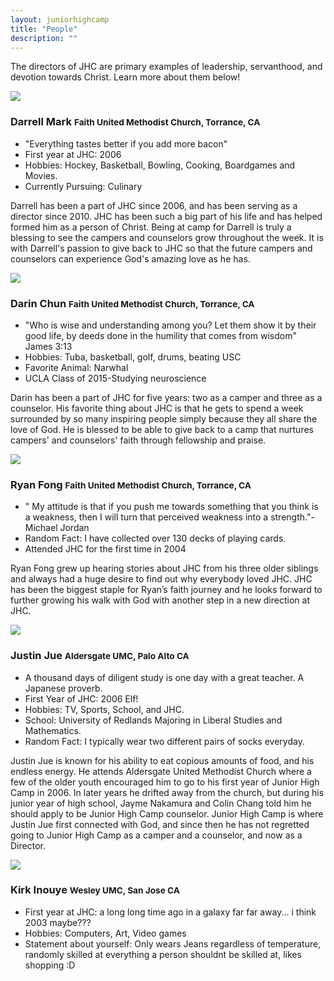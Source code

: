 ```yaml
---
layout: juniorhighcamp
title: "People"
description: ""
---
```

The directors of JHC are primary examples of leadership, servanthood, and devotion towards Christ.  Learn more about them below!

<div class="media">
  <a class="pull-left" >
    <img class="media-object img-rounded profile-picture"  src="{{site.director_pic['darrell']}}" >
  </a>
  <div class="media-body">
    <h3 class="media-heading">Darrell Mark <small>Faith United Methodist Church, Torrance, CA</small></h3>
    <div class="media">
    	<ul>
    		<li>"Everything tastes better if you add more bacon"</li>
			<li>First year at JHC: 2006 </li>
			<li>Hobbies: Hockey, Basketball, Bowling, Cooking, Boardgames  and Movies.</li>
			<li>Currently Pursuing: Culinary</li>
		</ul>
 		<p>
 			Darrell has been a part of JHC since 2006, and has been serving as a director since 2010.  JHC has been such a big part of his life and has helped formed him as a person of Christ. Being at camp for Darrell is truly a blessing to see the campers and counselors grow throughout the week. It is with Darrell's passion to give back to JHC so that the future campers and counselors can experience God's amazing love as he has. 
		</p>
    </div>
  </div>
</div>

<div class="media">
  <a class="pull-left" >
    <img class="media-object img-rounded profile-picture"  src="{{site.director_pic['darin']}}" >
  </a>
  <div class="media-body">
    <h3 class="media-heading">Darin Chun <small> Faith United Methodist Church, Torrance, CA</small></h3>
    <div class="media">
      <ul>
        <li> "Who is wise and understanding among you? Let them show it by their good life, by deeds done in the humility that comes from wisdom" James 3:13</li>
        <li>Hobbies: Tuba, basketball, golf, drums, beating USC</li>
        <li> Favorite Animal: Narwhal</li>
        <li> UCLA Class of 2015-Studying neuroscience</li>
    </ul>
    <p>
      Darin has been a part of JHC for five years: two as a camper and three as a counselor. His favorite thing about JHC is that he gets to spend a week surrounded by so many inspiring people simply because they all share the love of God. He is blessed to be able to give back to a camp that nurtures campers' and counselors' faith through fellowship and praise.
    </p>
    </div>
  </div>
</div>

<div class="media">
  <a class="pull-left" >
    <img class="media-object img-rounded profile-picture" src="{{site.director_pic['ryan']}}" >
  </a>
  <div class="media-body">
    <h3 class="media-heading">Ryan Fong <small> Faith United Methodist Church, Torrance, CA</small></h3>
    <div class="media">
      <ul>
        <li>" My attitude is that if you push me towards something that you think is a weakness, then I will turn that perceived weakness into a strength."- Michael Jordan</li>
      <li> Random Fact: I have collected over 130 decks of playing cards.</li>
<li> Attended JHC for the first time in 2004</li>
    </ul>
    <p>
     Ryan Fong grew up hearing stories about JHC from his three older siblings and always had a huge desire to find out why everybody loved JHC. JHC has been the biggest staple for Ryan’s faith journey and he looks forward to further growing his walk with God with another step in a new direction at JHC. 
    </p>
    </div>
  </div>
</div>

<div class="media">
  <a class="pull-left" >
    <img class="media-object img-rounded profile-picture" src="{{site.director_pic['justin']}}" >
  </a>
  <div class="media-body">
    <h3 class="media-heading">Justin Jue <small> Aldersgate UMC, Palo Alto CA</small></h3>
    <div class="media">
      <ul>
        <li>A thousand days of diligent study is one day with a great teacher. A Japanese proverb.</li>
        <li>First Year of JHC: 2006 Elf!</li>
        <li>Hobbies: TV, Sports, School, and JHC.</li>
        <li>School: University of Redlands Majoring in Liberal Studies and Mathematics.</li>
        <li>Random Fact: I typically wear two different pairs of socks everyday.</li>
    </ul>
    <p>
     Justin Jue is known for his ability to eat copious amounts of food, and his endless energy. He attends Aldersgate United Methodist Church where a few of the older youth encouraged him to go to his first year of Junior High Camp in 2006. In later years he drifted away from the church, but during his junior year of high school, Jayme Nakamura and Colin Chang told him he should apply to be Junior High Camp counselor. Junior High Camp is where Justin Jue first connected with God, and since then he has not regretted going to Junior High Camp as a camper and a counselor, and now as a Director.  
    </p>
    </div>
  </div>
</div>

<div class="media">
  <a class="pull-left" >
    <img class="media-object img-rounded profile-picture" src="{{site.director_pic['kirk']}}" >
  </a>
  <div class="media-body">
    <h3 class="media-heading">Kirk Inouye <small> Wesley UMC, San Jose CA</small></h3>
    <div class="media">
      <ul>
        <li>First year at JHC: a long long time ago in a galaxy far far away... i think 2003 maybe???</li>
        <li>Hobbies: Computers, Art, Video games</li>
        <li>Statement about yourself: Only wears Jeans regardless of temperature,  randomly skilled at everything a person shouldnt be skilled at, likes shopping :D </li>
    </ul>
    </div>
  </div>
</div>

